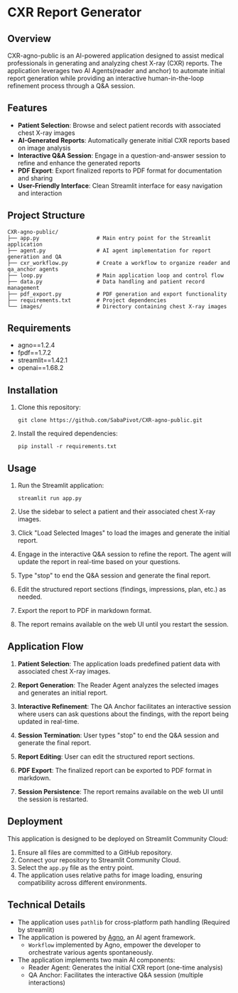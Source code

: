 # CXR Report Generator

## Overview

CXR-agno-public is an AI-powered application designed to assist medical professionals in generating and analyzing chest X-ray (CXR) reports. The application leverages two AI Agents(reader and anchor) to automate initial report generation while providing an interactive human-in-the-loop refinement process through a Q&A session.

## Features
- **Patient Selection**: Browse and select patient records with associated chest X-ray images
- **AI-Generated Reports**: Automatically generate initial CXR reports based on image analysis
- **Interactive Q&A Session**: Engage in a question-and-answer session to refine and enhance the generated reports
- **PDF Export**: Export finalized reports to PDF format for documentation and sharing
- **User-Friendly Interface**: Clean Streamlit interface for easy navigation and interaction

## Project Structure

```
CXR-agno-public/
├── app.py                  # Main entry point for the Streamlit application
├── agent.py                # AI agent implementation for report generation and QA
├── cxr_workflow.py         # Create a workflow to organize reader and qa_anchor agents
├── loop.py                 # Main application loop and control flow
├── data.py                 # Data handling and patient record management
├── pdf_export.py           # PDF generation and export functionality
├── requirements.txt        # Project dependencies
└── images/                 # Directory containing chest X-ray images
```

## Requirements

- agno==1.2.4
- fpdf==1.7.2
- streamlit==1.42.1
- openai==1.68.2

## Installation

1. Clone this repository:
   ```
   git clone https://github.com/SabaPivot/CXR-agno-public.git
   ```

2. Install the required dependencies:
   ```
   pip install -r requirements.txt
   ```

## Usage

1. Run the Streamlit application:
   ```
   streamlit run app.py
   ```

2. Use the sidebar to select a patient and their associated chest X-ray images.

3. Click "Load Selected Images" to load the images and generate the initial report.

4. Engage in the interactive Q&A session to refine the report. The agent will update the report in real-time based on your questions.

5. Type "stop" to end the Q&A session and generate the final report.

6. Edit the structured report sections (findings, impressions, plan, etc.) as needed.

7. Export the report to PDF in markdown format.

8. The report remains available on the web UI until you restart the session.

## Application Flow

1. **Patient Selection**: The application loads predefined patient data with associated chest X-ray images.

2. **Report Generation**: The Reader Agent analyzes the selected images and generates an initial report.

3. **Interactive Refinement**: The QA Anchor facilitates an interactive session where users can ask questions about the findings, with the report being updated in real-time.

4. **Session Termination**: User types "stop" to end the Q&A session and generate the final report.

5. **Report Editing**: User can edit the structured report sections.

6. **PDF Export**: The finalized report can be exported to PDF format in markdown.

7. **Session Persistence**: The report remains available on the web UI until the session is restarted.

## Deployment

This application is designed to be deployed on Streamlit Community Cloud:

1. Ensure all files are committed to a GitHub repository.
2. Connect your repository to Streamlit Community Cloud.
3. Select the `app.py` file as the entry point.
4. The application uses relative paths for image loading, ensuring compatibility across different environments.

## Technical Details
- The application uses `pathlib` for cross-platform path handling (Required by streamlit)
- The application is powered by [Agno]("https://github.com/agno-agi/agno"), an AI agent framework.
    - `Workflow` implemented by Agno, empower the developer to orchestrate various agents spontaneously.
- The application implements two main AI components:
  - Reader Agent: Generates the initial CXR report (one-time analysis)
  - QA Anchor: Facilitates the interactive Q&A session (multiple interactions)

